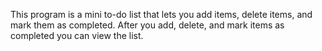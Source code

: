 This program is a mini to-do list that lets you add items, delete items, and mark them as completed. 
After you add, delete, and mark items as completed you can view the list. 
